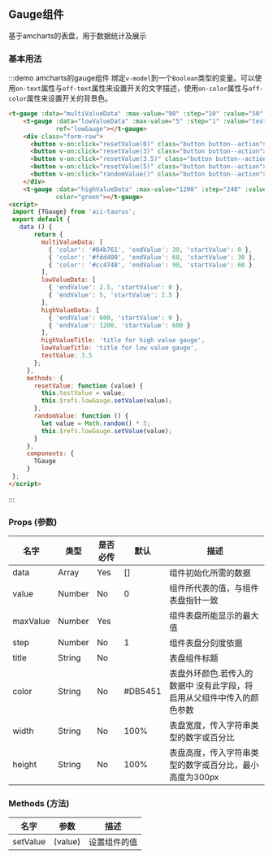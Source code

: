 <script>
 import {TGauge} from 'aii-taurus';
 export default {
   data () {
       return {
         multiValueData: [
           { 'color': '#84b761', 'endValue': 30, 'startValue': 0 },
           { 'color': '#fdd400', 'endValue': 60, 'startValue': 30 },
           { 'color': '#cc4748', 'endValue': 90, 'startValue': 60 }
         ],
         lowValueData: [
           { 'endValue': 2.5, 'startValue': 0 },
           { 'endValue': 5, 'startValue': 2.5 }
         ],
         highValueData: [
           { 'endValue': 600, 'startValue': 0 },
           { 'endValue': 1200, 'startValue': 600 }
         ],
         highValueTitle: 'title for high value gauge',
         lowValueTitle: 'title for low value gauge',
         testValue: 3.5
       };
     },
     methods: {
       resetValue: function (value) {
         this.testValue = value;
         this.$refs.lowGauge.setValue(value);
       },
       randomValue: function () {
         let value = Math.random() * 5;
         this.$refs.lowGauge.setValue(value);
       }
     },
     components: {
       TGauge
     }
 };
</script>

## Gauge组件

基于amcharts的表盘，用于数据统计及展示

### 基本用法

:::demo amcharts的gauge组件 绑定`v-model`到一个`Boolean`类型的变量。可以使用`on-text`属性与`off-text`属性来设置开关的文字描述，使用`on-color`属性与`off-color`属性来设置开关的背景色。

```html
<t-gauge :data="multiValueData" :max-value="90" :step="10" :value="50" title="title for multiValue gauge"></t-gauge>
    <t-gauge :data="lowValueData" :max-value="5" :step="1" :value="testValue" :title="lowValueTitle"
             ref="lowGauge"></t-gauge>
    <div class="form-row">
      <button v-on:click="resetValue(0)" class="button button--action">设置值为(0)</button>
      <button v-on:click="resetValue(3)" class="button button--action">设置值为(3)</button>
      <button v-on:click="resetValue(3.5)" class="button button--action">设置值为(3.5)</button>
      <button v-on:click="resetValue(5)" class="button button--action">设置值为(5)</button>
      <button v-on:click="randomValue()" class="button button--action">设置随机值</button>
    </div>
    <t-gauge :data="highValueData" :max-value="1200" :step="240" :value="500" :title="highValueTitle"
             color="green"></t-gauge>
<script>
 import {TGauge} from 'aii-taurus';
 export default {
   data () {
       return {
         multiValueData: [
           { 'color': '#84b761', 'endValue': 30, 'startValue': 0 },
           { 'color': '#fdd400', 'endValue': 60, 'startValue': 30 },
           { 'color': '#cc4748', 'endValue': 90, 'startValue': 60 }
         ],
         lowValueData: [
           { 'endValue': 2.5, 'startValue': 0 },
           { 'endValue': 5, 'startValue': 2.5 }
         ],
         highValueData: [
           { 'endValue': 600, 'startValue': 0 },
           { 'endValue': 1200, 'startValue': 600 }
         ],
         highValueTitle: 'title for high value gauge',
         lowValueTitle: 'title for low value gauge',
         testValue: 3.5
       };
     },
     methods: {
       resetValue: function (value) {
         this.testValue = value;
         this.$refs.lowGauge.setValue(value);
       },
       randomValue: function () {
         let value = Math.random() * 5;
         this.$refs.lowGauge.setValue(value);
       }
     },
     components: {
       TGauge
     }
 };
</script>
```
:::

### Props \(参数\)

| 名字 | 类型 | 是否必传 | 默认 | 描述 |
| --- | --- | --- | --- | --- |
| data | Array| Yes | [] | 组件初始化所需的数据 |
| value | Number | No  | 0 | 组件所代表的值，与组件表盘指针一致 |
| maxValue | Number | Yes  |  | 组件表盘所能显示的最大值 |
| step | Number | No  | 1 | 组件表盘分刻度依据 |
| title | String | No |  | 表盘组件标题 |
| color | String | No | #DB5451 | 表盘外环颜色.若传入的数据中 没有此字段，将启用从父组件中传入的颜色参数 |
| width | String | No | 100% | 表盘宽度，传入字符串类型的数字或百分比 |
| height | String | No | 100% | 表盘高度，传入字符串类型的数字或百分比，最小高度为300px |


### Methods \(方法\)

| 名字 | 参数 | 描述 |
| --- | --- | --- |
| setValue | \(value\) | 设置组件的值 |

